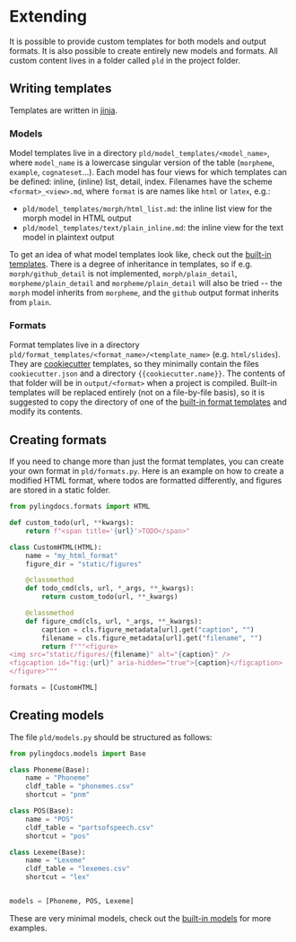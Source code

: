 # Extending

It is possible to provide custom templates for both models and output formats.
It is also possible to create entirely new models and formats.
All custom content lives in a folder called `pld` in the project folder.

## Writing templates
Templates are written in [jinja](https://jinja.palletsprojects.com).

### Models
Model templates live in a directory `pld/model_templates/<model_name>`, where `model_name` is a lowercase singular version of the table (`morpheme`, `example`, `cognateset`...).
Each model has four views for which templates can be defined: inline, (inline) list, detail, index.
Filenames have the scheme `<format>_<view>.md`, where `format` is are names like `html` or `latex`, e.g.:

* `pld/model_templates/morph/html_list.md`: the inline list view for the morph model in HTML output
* `pld/model_templates/text/plain_inline.md`: the inline view for the text model in plaintext output

To get an idea of what model templates look like, check out the [built-in templates](https://github.com/fmatter/pylingdocs/tree/main/src/pylingdocs/data/model_templates).
There is a degree of inheritance in templates, so if e.g. `morph/github_detail` is not implemented, `morph/plain_detail`, `morpheme/plain_detail` and `morpheme/plain_detail` will also be tried -- the `morph` model inherits from `morpheme`, and the `github` output format inherits from `plain`.

### Formats
Format templates live in a directory `pld/format_templates/<format_name>/<template_name>` (e.g. `html/slides`).
They are [cookiecutter](https://cookiecutter.readthedocs.io) templates, so they minimally contain the files `cookiecutter.json` and a directory `{{cookiecutter.name}}`.
The contents of that folder will be in `output/<format>` when a project is compiled.
Built-in templates will be replaced entirely (not on a file-by-file basis), so it is suggested to copy the directory of one of the [built-in format templates](https://github.com/fmatter/pylingdocs/tree/main/src/pylingdocs/data/format_templates) and modify its contents.

## Creating formats
If you need to change more than just the format templates, you can create your own format in `pld/formats.py`.
Here is an example on how to create a modified HTML format, where todos are formatted differently, and figures are stored in a static folder.


```python
from pylingdocs.formats import HTML

def custom_todo(url, **kwargs):
    return f"<span title='{url}'>TODO</span>"

class CustomHTML(HTML):
    name = "my_html_format"
    figure_dir = "static/figures"

    @classmethod
    def todo_cmd(cls, url, *_args, **_kwargs):
        return custom_todo(url, **_kwargs)

    @classmethod
    def figure_cmd(cls, url, *_args, **_kwargs):
        caption = cls.figure_metadata[url].get("caption", "")
        filename = cls.figure_metadata[url].get("filename", "")
        return f"""<figure>
<img src="static/figures/{filename}" alt="{caption}" />
<figcaption id="fig:{url}" aria-hidden="true">{caption}</figcaption>
</figure>"""

formats = [CustomHTML]

```

## Creating models
The file `pld/models.py` should be structured as follows:

```python
from pylingdocs.models import Base

class Phoneme(Base):
    name = "Phoneme"
    cldf_table = "phonemes.csv"
    shortcut = "pnm"

class POS(Base):
    name = "POS"
    cldf_table = "partsofspeech.csv"
    shortcut = "pos"

class Lexeme(Base):
    name = "Lexeme"
    cldf_table = "lexemes.csv"
    shortcut = "lex"


models = [Phoneme, POS, Lexeme]

```

These are very minimal models, check out the [built-in models](https://github.com/fmatter/pylingdocs/blob/main/src/pylingdocs/models.py) for more examples.

